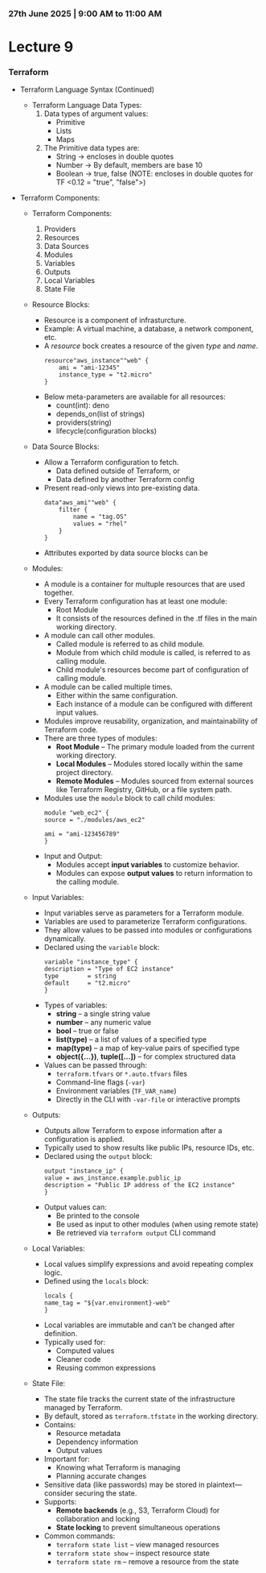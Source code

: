 ### 27th June 2025 | 9:00 AM to 11:00 AM

# Lecture 9

### Terraform


- Terraform Language Syntax (Continued)

    * Terraform Language Data Types:
        1. Data types of argument values:
            + Primitive
            + Lists
            + Maps
        2. The Primitive data types are:
            + String -> encloses in double quotes
            + Number -> By default, members are base 10
            + Boolean -> true, false (NOTE: encloses in double quotes for TF <0.12 = "true", "false">)


- Terraform Components:

    * Terraform Components:
        1. Providers
        2. Resources
        3. Data Sources
        4. Modules
        5. Variables
        6. Outputs
        7. Local Variables
        8. State File

    * Resource Blocks:
        + Resource is a component of infrasturcture.
        + Example: A virtual machine, a database, a network component, etc.
        + A *resource* bock creates a resource of the given *type* and *name*.
            ```hcl
            resource"aws_instance""web" {
                ami = "ami-12345"
                instance_type = "t2.micro"
            }
            ```
        + Below meta-parameters are available for all resources:
            - count(int): deno
            - depends_on(list of strings)
            - providers(string)
            - lifecycle(configuration blocks)
    
    * Data Source Blocks:
        + Allow a Terraform configuration to fetch.
            - Data defined outside of Terraform, or
            - Data defined by another Terraform config
        + Present read-only views into pre-existing data.
            ```hcl
            data"aws_ami""web" {
                filter {
                    name = "tag.OS"
                    values = "rhel"
                }
            }
            ```
        + Attributes exported by data source blocks can be 

    * Modules:
        + A module is a container for multuple resources that are used together.
        + Every Terraform configuration has at least one module:
            - Root Module
            - It consists of the resources defined in the .tf files in the main working directory.
        + A module can call other modules.
            - Called module is referred to as child module.
            - Module from which child module is called, is referred to as calling module.
            - Child module's resources become part of configuration of calling module.
        + A module can be called multiple times.
            - Either within the same configuration.
            - Each instance of a module can be configured with different input values.
        + Modules improve reusability, organization, and maintainability of Terraform code.
        + There are three types of modules:
            - **Root Module** – The primary module loaded from the current working directory.
            - **Local Modules** – Modules stored locally within the same project directory.
            - **Remote Modules** – Modules sourced from external sources like Terraform Registry, GitHub, or a file system path.
        + Modules use the `module` block to call child modules:
            ```hcl
            module "web_ec2" {
            source = "./modules/aws_ec2"

            ami = "ami-123456789"
            }
            ```
        + Input and Output:
            - Modules accept **input variables** to customize behavior.
            - Modules can expose **output values** to return information to the calling module.

    * Input Variables:
        + Input variables serve as parameters for a Terraform module.
        + Variables are used to parameterize Terraform configurations.
        + They allow values to be passed into modules or configurations dynamically.
        + Declared using the `variable` block:
            ```hcl
            variable "instance_type" {
            description = "Type of EC2 instance"
            type        = string
            default     = "t2.micro"
            }
            ```
        + Types of variables:
            - **string** – a single string value
            - **number** – any numeric value
            - **bool** – true or false
            - **list(type)** – a list of values of a specified type
            - **map(type)** – a map of key-value pairs of specified type
            - **object({...})**, **tuple([...])** – for complex structured data
        + Values can be passed through:
            - `terraform.tfvars` or `*.auto.tfvars` files
            - Command-line flags (`-var`)
            - Environment variables (`TF_VAR_name`)
            - Directly in the CLI with `-var-file` or interactive prompts

    * Outputs:
        + Outputs allow Terraform to expose information after a configuration is applied.
        + Typically used to show results like public IPs, resource IDs, etc.
        + Declared using the `output` block:
            ```hcl
            output "instance_ip" {
            value = aws_instance.example.public_ip
            description = "Public IP address of the EC2 instance"
            }
            ```
        + Output values can:
            - Be printed to the console
            - Be used as input to other modules (when using remote state)
            - Be retrieved via `terraform output` CLI command

    * Local Variables:
        + Local values simplify expressions and avoid repeating complex logic.
        + Defined using the `locals` block:
            ```hcl
            locals {
            name_tag = "${var.environment}-web"
            }
            ```
        + Local variables are immutable and can’t be changed after definition.
        + Typically used for:
            - Computed values
            - Cleaner code
            - Reusing common expressions

    * State File:
        + The state file tracks the current state of the infrastructure managed by Terraform.
        + By default, stored as `terraform.tfstate` in the working directory.
        + Contains:
            - Resource metadata
            - Dependency information
            - Output values
        + Important for:
            - Knowing what Terraform is managing
            - Planning accurate changes
        + Sensitive data (like passwords) may be stored in plaintext—consider securing the state.
        + Supports:
            - **Remote backends** (e.g., S3, Terraform Cloud) for collaboration and locking
            - **State locking** to prevent simultaneous operations
        + Common commands:
            - `terraform state list` – view managed resources
            - `terraform state show` – inspect resource state
            - `terraform state rm` – remove a resource from the state

